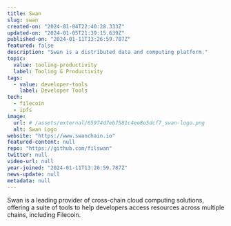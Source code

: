 ```yaml
---
title: Swan
slug: swan
created-on: "2024-01-04T22:40:28.333Z"
updated-on: "2024-01-05T21:39:15.639Z"
published-on: "2024-01-11T13:26:59.787Z"
featured: false
description: "Swan is a distributed data and computing platform."
topic:
  value: tooling-productivity
  label: Tooling & Productivity
tags:
  - value: developer-tools
    label: Developer Tools
tech:
  - filecoin
  - ipfs
image:
  url: # /assets/external/65974d7eb7581c4ee8e5dcf7_swan-logo.png
  alt: Swan Logo
website: "https://www.swanchain.io"
featured-content: null
repo: "https://github.com/filswan"
twitter: null
video-url: null
year-joined: "2024-01-11T13:26:59.787Z"
news-update: null
metadata: null
---
```


Swan is a leading provider of cross-chain cloud computing solutions, offering a suite of tools to help developers access resources across multiple chains, including Filecoin.
